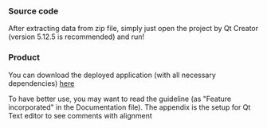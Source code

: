 ### Source code
After extracting data from zip file, simply just open the project by Qt Creator (version 5.12.5 is recommended) and run!

### Product
You can download the deployed application (with all necessary dependencies) [here](https://drive.google.com/file/d/14J93JfzY-mSqs_lHiW868965cn_4JWBu/view?usp=sharing)

To have better use, you may want to read the guideline (as "Feature incorporated" in the Documentation file).
The appendix is the setup for Qt Text editor to see comments with alignment

